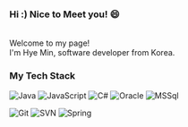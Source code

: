 ### Hi :) Nice to Meet you! 😄
<br>
Welcome to my page!<br>
I'm Hye Min, software developer from Korea.





### My Tech Stack
![Java](https://img.shields.io/badge/JAVA-3776AB.svg?&style=for-the-badge&logo=JAVA&logoColor=White)
![JavaScript](https://img.shields.io/badge/JavaScript-F7DF1E.svg?&style=for-the-badge&logo=JavaScript&logoColor=black)
![C#](https://img.shields.io/badge/C%23-orange.svg?&style=for-the-badge&logo=%23&logoColor=Orange)
![Oracle](https://img.shields.io/badge/Oracle-F80000.svg?&style=for-the-badge&logo=Oracle&logoColor=black)
![MSSql](https://img.shields.io/badge/MSSql-CC2927.svg?&style=for-the-badge&logo=MSSql&logoColor=White)

![Git](https://img.shields.io/badge/Git-F05032.svg?&style=for-the-badge&logo=Git&logoColor=black)
![SVN](https://img.shields.io/badge/SVN-F05032.svg?&style=for-the-badge&logo=SVN&logoColor=black)
![Spring](https://img.shields.io/badge/Spring-6DB33F.svg?&style=for-the-badge&logo=Spring&logoColor=black)

<!--

<img alt="Java" src ="https://img.shields.io/badge/JAVA-3776AB.svg?&style=for-the-badge&logo=JAVA&logoColor=White"/>
<img alt="JavaScript" src ="https://img.shields.io/badge/JavaScript-F7DF1E.svg?&style=for-the-badge&logo=JavaScript&logoColor=black"/>
<img src="https://img.shields.io/badge/기술이름-#제외색상번호?style=for-the-badge&logo=아이콘이름&logoColor=white">
**polarHub25/polarHub25** is a ✨ _special_ ✨ repository because its `README.md` (this file) appears on your GitHub profile.

Here are some ideas to get you started:

- 🔭 I’m currently working on ...
- 🌱 I’m currently learning ...
- 👯 I’m looking to collaborate on ...
- 🤔 I’m looking for help with ...
- 💬 Ask me about ...
- 📫 How to reach me: ...
- 😄 Pronouns: ...
- ⚡ Fun fact: ...
-->
